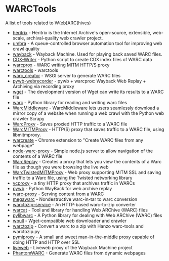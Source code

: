 WARCTools
=========

A list of tools related to W(eb)ARC(hives)

* [heritrix](https://github.com/internetarchive/heritrix3) - Heritrix is the Internet Archive's open-source, extensible, web-scale, archival-quality web crawler project.
* [umbra](https://github.com/internetarchive/umbra) - A queue-controlled browser automation tool for improving web crawl quality
* [wayback](https://github.com/internetarchive/wayback) - Wayback Machine. Used for playing back saved WARC files.
* [CDX-Writer](https://github.com/internetarchive/CDX-Writer) - Python script to create CDX index files of WARC data 
* [warcprox](https://github.com/internetarchive/warcprox) - WARC writing MITM HTTP/S proxy
* [warctools](https://github.com/internetarchive/warctools) - warctools
* [warc_creator](https://github.com/jcushman/warc_creator) - WSGI server to generate WARC files
* [pywb-webrecorder](https://github.com/ikreymer/pywb-webrecorder) - pywb + warcprox: Wayback Web Replay + Archiving via recording proxy
* [wget](http://www.archiveteam.org/index.php?title=Wget_with_WARC_output) - The development version of Wget can write its results to a WARC file
* [warc](https://github.com/internetarchive/warc) - Python library for reading and writing warc files
* [WarcMiddleware](https://github.com/odie5533/WarcMiddleware) - WarcMiddleware lets users seamlessly download a mirror copy of a website when running a web crawl with the Python web crawler Scrapy
* [WarcProxy](https://github.com/odie5533/WarcProxy) - Saves proxied HTTP traffic to a WARC file
* [WarcMITMProxy](https://github.com/odie5533/WarcMITMProxy) - HTTP(S) proxy that saves traffic to a WARC file, using libmitmproxy.
* [warcreate](https://github.com/machawk1/warcreate) - Chrome extension to "Create WARC files from any webpage"
* [node-warc-proxy](https://github.com/ualbertalib/node-warc-proxy) - Simple node.js server to allow navigation of the contents of a WARC file
* [WarcReplay](https://github.com/odie5533/WarcReplay) - Creates a proxy that lets you view the contents of a Warc file as though you were browsing the live web
* [WarcTwistedMITMProxy](https://github.com/odie5533/WarcTwistedMITMProxy) - Web proxy supporting MITM SSL and saving traffic to a Warc file, using the Twisted networking library
* [vcproxy](https://github.com/kngenie/vcproxy) - a tiny HTTP proxy that archives traffic in WARCs
* [pywb](https://github.com/ikreymer/pywb) - Python WayBack for web archive replay
* [warc-proxy](https://github.com/alard/warc-proxy) - Serving content from a WARC
* [megawarc](https://github.com/alard/megawarc) - Nondestructive warc-in-tar to warc conversion
* [warctozip-service](https://github.com/alard/warctozip-service) - An HTTP-based warc-to-zip converter
* [warcat](https://github.com/chfoo/warcat) - Tool and library for handling Web ARChive (WARC) files
* [pylibwarc](https://github.com/odie5533/pylibwarc/) - A Python library for dealing with Web ARChive (WARC) files
* [wpull](https://github.com/chfoo/wpull) - Wget-compatible web downloader and crawler
* [warctozip](https://github.com/alard/warctozip) - Convert a warc to a zip with Hanzo warc-tools and warctozip.py
* [pymiproxy](https://github.com/allfro/pymiproxy) - A small and sweet man-in-the-middle proxy capable of doing HTTP and HTTP over SSL
* [liveweb](https://github.com/internetarchive/liveweb) - Liveweb proxy of the Wayback Machine project
* [PhantomWARC](https://github.com/dhamaniasad/PhantomWARC) - Generate WARC files from dynamic webpages
